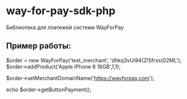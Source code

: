 # way-for-pay-sdk-php
Библиотека для платежей системи WayForPay


## Пример работы:

  $order = new WayForPay('test_merchant', 'dhkq3vUi94{Z!5frxs(02ML');
  $order->addProduct('Apple iPhone 6 16GB',1,1);

  $order->setMerchantDomainName('https://wayforpay.com');

  echo $order->getButtonPayment();
